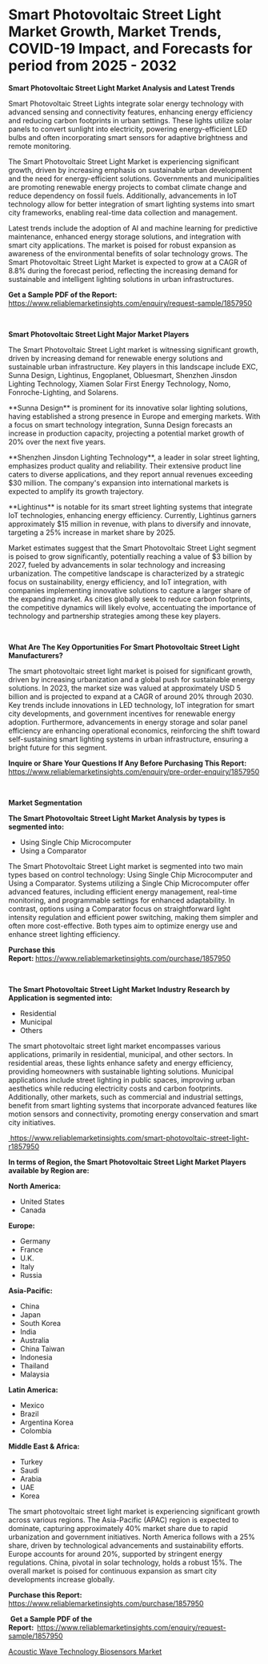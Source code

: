 <p><h1>Smart Photovoltaic Street Light Market Growth, Market Trends, COVID-19 Impact, and Forecasts for period from 2025 - 2032</h1></p><p><strong>Smart Photovoltaic Street Light Market Analysis and Latest Trends</strong></p>
<p><p>Smart Photovoltaic Street Lights integrate solar energy technology with advanced sensing and connectivity features, enhancing energy efficiency and reducing carbon footprints in urban settings. These lights utilize solar panels to convert sunlight into electricity, powering energy-efficient LED bulbs and often incorporating smart sensors for adaptive brightness and remote monitoring.</p><p>The Smart Photovoltaic Street Light Market is experiencing significant growth, driven by increasing emphasis on sustainable urban development and the need for energy-efficient solutions. Governments and municipalities are promoting renewable energy projects to combat climate change and reduce dependency on fossil fuels. Additionally, advancements in IoT technology allow for better integration of smart lighting systems into smart city frameworks, enabling real-time data collection and management.</p><p>Latest trends include the adoption of AI and machine learning for predictive maintenance, enhanced energy storage solutions, and integration with smart city applications. The market is poised for robust expansion as awareness of the environmental benefits of solar technology grows. The Smart Photovoltaic Street Light Market is expected to grow at a CAGR of 8.8% during the forecast period, reflecting the increasing demand for sustainable and intelligent lighting solutions in urban infrastructures.</p></p>
<p><strong>Get a Sample PDF of the Report:&nbsp;</strong> <a href="https://www.reliablemarketinsights.com/enquiry/request-sample/1857950?utm_campaign=3267&utm_medium=2&utm_source=Github&utm_content=ia&utm_term=07042025&utm_id=smart-photovoltaic-street-light">https://www.reliablemarketinsights.com/enquiry/request-sample/1857950</a></p>
<p>&nbsp;</p>
<p><strong>Smart Photovoltaic Street Light Major Market Players</strong></p>
<p><p>The Smart Photovoltaic Street Light market is witnessing significant growth, driven by increasing demand for renewable energy solutions and sustainable urban infrastructure. Key players in this landscape include EXC, Sunna Design, Lightinus, Engoplanet, Obluesmart, Shenzhen Jinsdon Lighting Technology, Xiamen Solar First Energy Technology, Nomo, Fonroche-Lighting, and Solarens.</p><p>**Sunna Design** is prominent for its innovative solar lighting solutions, having established a strong presence in Europe and emerging markets. With a focus on smart technology integration, Sunna Design forecasts an increase in production capacity, projecting a potential market growth of 20% over the next five years.</p><p>**Shenzhen Jinsdon Lighting Technology**, a leader in solar street lighting, emphasizes product quality and reliability. Their extensive product line caters to diverse applications, and they report annual revenues exceeding $30 million. The company's expansion into international markets is expected to amplify its growth trajectory.</p><p>**Lightinus** is notable for its smart street lighting systems that integrate IoT technologies, enhancing energy efficiency. Currently, Lightinus garners approximately $15 million in revenue, with plans to diversify and innovate, targeting a 25% increase in market share by 2025.</p><p>Market estimates suggest that the Smart Photovoltaic Street Light segment is poised to grow significantly, potentially reaching a value of $3 billion by 2027, fueled by advancements in solar technology and increasing urbanization. The competitive landscape is characterized by a strategic focus on sustainability, energy efficiency, and IoT integration, with companies implementing innovative solutions to capture a larger share of the expanding market. As cities globally seek to reduce carbon footprints, the competitive dynamics will likely evolve, accentuating the importance of technology and partnership strategies among these key players.</p></p>
<p>&nbsp;</p>
<p><strong>What Are The Key Opportunities For Smart Photovoltaic Street Light Manufacturers?</strong></p>
<p><p>The smart photovoltaic street light market is poised for significant growth, driven by increasing urbanization and a global push for sustainable energy solutions. In 2023, the market size was valued at approximately USD 5 billion and is projected to expand at a CAGR of around 20% through 2030. Key trends include innovations in LED technology, IoT integration for smart city developments, and government incentives for renewable energy adoption. Furthermore, advancements in energy storage and solar panel efficiency are enhancing operational economics, reinforcing the shift toward self-sustaining smart lighting systems in urban infrastructure, ensuring a bright future for this segment.</p></p>
<p><strong>Inquire or Share Your Questions If Any Before Purchasing This Report:</strong> <a href="https://www.reliablemarketinsights.com/enquiry/pre-order-enquiry/1857950?utm_campaign=3267&utm_medium=2&utm_source=Github&utm_content=ia&utm_term=07042025&utm_id=smart-photovoltaic-street-light">https://www.reliablemarketinsights.com/enquiry/pre-order-enquiry/1857950</a></p>
<p>&nbsp;</p>
<p><strong>Market Segmentation</strong></p>
<p><strong>The Smart Photovoltaic Street Light Market Analysis by types is segmented into:</strong></p>
<p><ul><li>Using Single Chip Microcomputer</li><li>Using a Comparator</li></ul></p>
<p><p>The Smart Photovoltaic Street Light market is segmented into two main types based on control technology: Using Single Chip Microcomputer and Using a Comparator. Systems utilizing a Single Chip Microcomputer offer advanced features, including efficient energy management, real-time monitoring, and programmable settings for enhanced adaptability. In contrast, options using a Comparator focus on straightforward light intensity regulation and efficient power switching, making them simpler and often more cost-effective. Both types aim to optimize energy use and enhance street lighting efficiency.</p></p>
<p><strong>Purchase this Report:&nbsp;</strong><a href="https://www.reliablemarketinsights.com/purchase/1857950?utm_campaign=3267&utm_medium=2&utm_source=Github&utm_content=ia&utm_term=07042025&utm_id=smart-photovoltaic-street-light">https://www.reliablemarketinsights.com/purchase/1857950</a></p>
<p>&nbsp;</p>
<p><strong>The Smart Photovoltaic Street Light Market Industry Research by Application is segmented into:</strong></p>
<p><ul><li>Residential</li><li>Municipal</li><li>Others</li></ul></p>
<p><p>The smart photovoltaic street light market encompasses various applications, primarily in residential, municipal, and other sectors. In residential areas, these lights enhance safety and energy efficiency, providing homeowners with sustainable lighting solutions. Municipal applications include street lighting in public spaces, improving urban aesthetics while reducing electricity costs and carbon footprints. Additionally, other markets, such as commercial and industrial settings, benefit from smart lighting systems that incorporate advanced features like motion sensors and connectivity, promoting energy conservation and smart city initiatives.</p></p>
<p><a href="https://www.reliablemarketinsights.com/smart-photovoltaic-street-light-r1857950?utm_campaign=3267&utm_medium=2&utm_source=Github&utm_content=ia&utm_term=07042025&utm_id=smart-photovoltaic-street-light">&nbsp;https://www.reliablemarketinsights.com/smart-photovoltaic-street-light-r1857950</a></p>
<p><strong>In terms of Region, the Smart Photovoltaic Street Light Market Players available by Region are:</strong></p>
<p>
    <p> <strong> North America: </strong>
        <ul>
            <li>United States</li>
            <li>Canada</li>
        </ul>
        </p> 
    <p> <strong> Europe: </strong>
        <ul>
            <li>Germany</li>
            <li>France</li>
            <li>U.K.</li>
            <li>Italy</li>
            <li>Russia</li>
        </ul>
        </p> 
    <p> <strong> Asia-Pacific: </strong>
        <ul>
            <li>China</li>
            <li>Japan</li>
            <li>South Korea</li>
            <li>India</li>
            <li>Australia</li>
            <li>China Taiwan</li>
            <li>Indonesia</li>
            <li>Thailand</li>
            <li>Malaysia</li>
        </ul>
        </p> 
    <p> <strong> Latin America: </strong>
        <ul>
            <li>Mexico</li>
            <li>Brazil</li>
            <li>Argentina Korea</li>
            <li>Colombia</li>
        </ul>
        </p> 
    <p> <strong> Middle East & Africa: </strong>
        <ul>
            <li>Turkey</li>
            <li>Saudi</li>
            <li>Arabia</li>
            <li>UAE</li>
            <li>Korea</li>
        </ul>
    </p>
    </p>
<p><p>The smart photovoltaic street light market is experiencing significant growth across various regions. The Asia-Pacific (APAC) region is expected to dominate, capturing approximately 40% market share due to rapid urbanization and government initiatives. North America follows with a 25% share, driven by technological advancements and sustainability efforts. Europe accounts for around 20%, supported by stringent energy regulations. China, pivotal in solar technology, holds a robust 15%. The overall market is poised for continuous expansion as smart city developments increase globally.</p></p>
<p><strong>Purchase this Report: </strong><a href="https://www.reliablemarketinsights.com/purchase/1857950?utm_campaign=3267&utm_medium=2&utm_source=Github&utm_content=ia&utm_term=07042025&utm_id=smart-photovoltaic-street-light">https://www.reliablemarketinsights.com/purchase/1857950</a></p>
<p>&nbsp;<strong>Get a Sample PDF of the Report:&nbsp;&nbsp;</strong><a href="https://www.reliablemarketinsights.com/enquiry/request-sample/1857950?utm_campaign=3267&utm_medium=2&utm_source=Github&utm_content=ia&utm_term=07042025&utm_id=smart-photovoltaic-street-light">https://www.reliablemarketinsights.com/enquiry/request-sample/1857950</a></p>
<p><strong></strong></p>
<p><p><a href="https://github.com/joshuagarcia509/Market-Research-Report-List-1/blob/main/acoustic-wave-technology-biosensors-market.md?utm_campaign=3267&utm_medium=2&utm_source=Github&utm_content=ia&utm_term=07042025&utm_id=smart-photovoltaic-street-light">Acoustic Wave Technology Biosensors Market</a></p></p>
